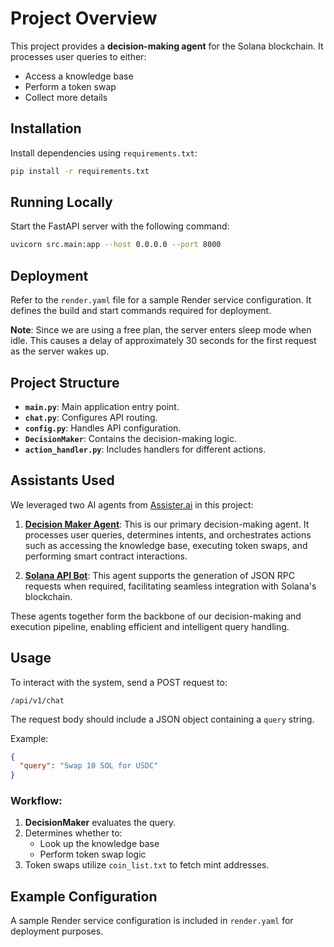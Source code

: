 # Project Overview

This project provides a **decision-making agent** for the Solana blockchain. It processes user queries to either:
- Access a knowledge base
- Perform a token swap
- Collect more details

## Installation

Install dependencies using `requirements.txt`:

```bash
pip install -r requirements.txt
```

## Running Locally

Start the FastAPI server with the following command:

```bash
uvicorn src.main:app --host 0.0.0.0 --port 8000
```

## Deployment

Refer to the `render.yaml` file for a sample Render service configuration. It defines the build and start commands required for deployment. 

**Note**: Since we are using a free plan, the server enters sleep mode when idle. This causes a delay of approximately 30 seconds for the first request as the server wakes up.

## Project Structure

- **`main.py`**: Main application entry point.
- **`chat.py`**: Configures API routing.
- **`config.py`**: Handles API configuration.
- **`DecisionMaker`**: Contains the decision-making logic.
- **`action_handler.py`**: Includes handlers for different actions.

## Assistants Used

We leveraged two AI agents from [Assister.ai](https://build.assisterr.ai) in this project:

1. **[Decision Maker Agent](https://build.assisterr.ai/model/decision_maker)**: This is our primary decision-making agent. It processes user queries, determines intents, and orchestrates actions such as accessing the knowledge base, executing token swaps, and performing smart contract interactions.

2. **[Solana API Bot](https://build.assisterr.ai/model/solana_api_bot)**: This agent supports the generation of JSON RPC requests when required, facilitating seamless integration with Solana's blockchain.

These agents together form the backbone of our decision-making and execution pipeline, enabling efficient and intelligent query handling.

## Usage

To interact with the system, send a POST request to:

```
/api/v1/chat
```

The request body should include a JSON object containing a `query` string.

Example:

```json
{
  "query": "Swap 10 SOL for USDC"
}
```

### Workflow:
1. **DecisionMaker** evaluates the query.
2. Determines whether to:
   - Look up the knowledge base
   - Perform token swap logic
3. Token swaps utilize `coin_list.txt` to fetch mint addresses.

## Example Configuration

A sample Render service configuration is included in `render.yaml` for deployment purposes.
